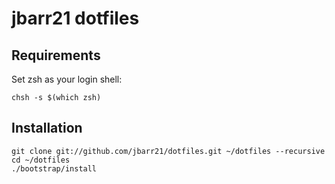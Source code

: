 jbarr21 dotfiles
===================

Requirements
------------

Set zsh as your login shell:

    chsh -s $(which zsh)

Installation
------------

    git clone git://github.com/jbarr21/dotfiles.git ~/dotfiles --recursive
    cd ~/dotfiles
    ./bootstrap/install
